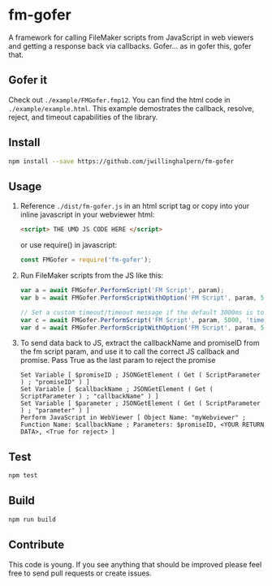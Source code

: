 # fm-gofer

A framework for calling FileMaker scripts from JavaScript in web viewers and getting a response back via callbacks. Gofer... as in gofer this, gofer that.

## Gofer it

Check out `./example/FMGofer.fmp12`. You can find the html code in `./example/example.html`. This example demostrates the callback, resolve, reject, and timeout capabilities of the library.

## Install

```bash
npm install --save https://github.com/jwillinghalpern/fm-gofer
```

## Usage

1. Reference `./dist/fm-gofer.js` in an html script tag or copy into your inline javascript in your webviewer html:

    ```html
    <script> THE UMD JS CODE HERE </script>
    ```

    or use require() in javascript:

    ```javascript
    const FMGofer = require('fm-gofer');
    ```

2. Run FileMaker scripts from the JS like this:

    ```javascript
    var a = await FMGofer.PerformScript('FM Script', param);
    var b = await FMGofer.PerformScriptWithOption('FM Script', param, 5);

    // Set a custom timeout/timeout message if the default 3000ms is too short
    var c = await FMGofer.PerformScript('FM Script', param, 5000, 'timed out!');
    var d = await FMGofer.PerformScriptWithOption('FM Script', param, 5, 5000, 'timed out!');
    ```

3. To send data back to JS, extract the callbackName and promiseID from the fm script param, and use it to call the correct JS callback and promise. Pass True as the last param to reject the promise

    ```filemaker
    Set Variable [ $promiseID ; JSONGetElement ( Get ( ScriptParameter ) ; "promiseID" ) ]
    Set Variable [ $callbackName ; JSONGetElement ( Get ( ScriptParameter ) ; "callbackName" ) ]
    Set Variable [ $parameter ; JSONGetElement ( Get ( ScriptParameter ) ; "parameter" ) ]
    Perform JavaScript in WebViewer [ Object Name: "myWebviewer" ; Function Name: $callbackName ; Parameters: $promiseID, <YOUR RETURN DATA>, <True for reject> ]
    ```

## Test

```bash
npm test
```

## Build

```bash
npm run build
```

## Contribute

This code is young. If you see anything that should be improved please feel free to send pull requests or create issues.
